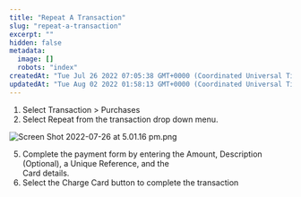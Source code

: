 ```yaml
---
title: "Repeat A Transaction"
slug: "repeat-a-transaction"
excerpt: ""
hidden: false
metadata: 
  image: []
  robots: "index"
createdAt: "Tue Jul 26 2022 07:05:38 GMT+0000 (Coordinated Universal Time)"
updatedAt: "Tue Aug 02 2022 01:58:13 GMT+0000 (Coordinated Universal Time)"
---
```

1. Select Transaction > Purchases
2. Select Repeat from the transaction drop down menu.

![](https://files.readme.io/def93a1-Screen_Shot_2022-07-26_at_5.01.16_pm.png "Screen Shot 2022-07-26 at 5.01.16 pm.png")

5. Complete the payment form by entering the Amount, Description (Optional), a Unique Reference, and the  
    Card details.
6. Select the Charge Card button to complete the transaction
